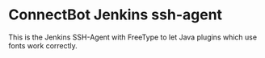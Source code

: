 # ConnectBot Jenkins ssh-agent

This is the Jenkins SSH-Agent with FreeType to let Java plugins which
use fonts work correctly.
